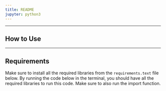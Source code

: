 ```yaml
---
title: README
jupyter: python3
---
```

<hr>

## How to Use
<hr>

## Requirements ##
Make sure to install all the required libraries from the `requirements.text` file below. By running the code below in the terminal, you should have all the required libraries to run this code. Make sure to also run the import function.
